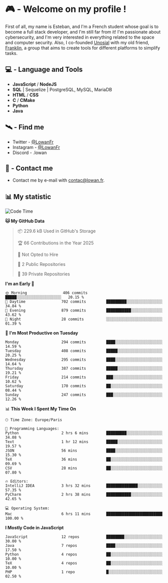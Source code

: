 # 🎮 - Welcome on my profile !
First of all, my name is Esteban, and I'm a French student whose goal is to become a full stack developer, and I'm still far from it!
I'm passionate about cybersecurity, and I'm very interested in everything related to the space and computer security.
Also, I co-founded [Unosial](https://github.com/Unosial) with my old friend, [Franklin](https://github.com/AbaFranklin/), a group that aims to create tools for different platforms to simplify tasks. 



## 💻 - Language and Tools
- **JavaScript** / **NodeJS**
- **SQL** | Sequelize | PostgreSQL, MySQL, MariaDB
- **HTML** / **CSS**
- **C** / **CMake**
- **Python**
- **Java**

## 🛰️ - Find me

 - Twitter - [@LowanFr](https://twitter.com/LowanFr/)
 - Instagram - [@LowanFr](https://instagram.com/LowanFr)
 - Discord -  .lowan
 
## 📡 - Contact me
 - Contact me by e-mail with [contac@lowan.fr](mailto:contact@lowan.fr).

## 📊 My statistic
<!--START_SECTION:waka-->
![Code Time](http://img.shields.io/badge/Code%20Time-1%2C228%20hrs%2018%20mins-blue)

**🐱 My GitHub Data** 

> 📦 229.6 kB Used in GitHub's Storage 
 > 
> 🏆 66 Contributions in the Year 2025
 > 
> 🚫 Not Opted to Hire
 > 
> 📜 2 Public Repositories 
 > 
> 🔑 39 Private Repositories 
 > 
**I'm an Early 🐤** 

```text
🌞 Morning                406 commits         █████░░░░░░░░░░░░░░░░░░░░   20.15 % 
🌆 Daytime                702 commits         █████████░░░░░░░░░░░░░░░░   34.84 % 
🌃 Evening                879 commits         ███████████░░░░░░░░░░░░░░   43.62 % 
🌙 Night                  28 commits          ░░░░░░░░░░░░░░░░░░░░░░░░░   01.39 % 
```
📅 **I'm Most Productive on Tuesday** 

```text
Monday                   294 commits         ████░░░░░░░░░░░░░░░░░░░░░   14.59 % 
Tuesday                  408 commits         █████░░░░░░░░░░░░░░░░░░░░   20.25 % 
Wednesday                295 commits         ████░░░░░░░░░░░░░░░░░░░░░   14.64 % 
Thursday                 387 commits         █████░░░░░░░░░░░░░░░░░░░░   19.21 % 
Friday                   214 commits         ███░░░░░░░░░░░░░░░░░░░░░░   10.62 % 
Saturday                 170 commits         ██░░░░░░░░░░░░░░░░░░░░░░░   08.44 % 
Sunday                   247 commits         ███░░░░░░░░░░░░░░░░░░░░░░   12.26 % 
```


📊 **This Week I Spent My Time On** 

```text
🕑︎ Time Zone: Europe/Paris

💬 Programming Languages: 
Python                   2 hrs 6 mins        █████████░░░░░░░░░░░░░░░░   34.08 % 
Text                     1 hr 12 mins        █████░░░░░░░░░░░░░░░░░░░░   19.57 % 
JSON                     56 mins             ████░░░░░░░░░░░░░░░░░░░░░   15.30 % 
TeX                      36 mins             ██░░░░░░░░░░░░░░░░░░░░░░░   09.69 % 
CSV                      28 mins             ██░░░░░░░░░░░░░░░░░░░░░░░   07.80 % 

🔥 Editors: 
IntelliJ IDEA            3 hrs 32 mins       ██████████████░░░░░░░░░░░   57.35 % 
PyCharm                  2 hrs 38 mins       ███████████░░░░░░░░░░░░░░   42.65 % 

💻 Operating System: 
Mac                      6 hrs 11 mins       █████████████████████████   100.00 % 
```

**I Mostly Code in JavaScript** 

```text
JavaScript               12 repos            ████████░░░░░░░░░░░░░░░░░   30.00 % 
Java                     7 repos             ████░░░░░░░░░░░░░░░░░░░░░   17.50 % 
Python                   4 repos             ██░░░░░░░░░░░░░░░░░░░░░░░   10.00 % 
TeX                      4 repos             ██░░░░░░░░░░░░░░░░░░░░░░░   10.00 % 
PHP                      1 repo              █░░░░░░░░░░░░░░░░░░░░░░░░   02.50 % 
```




<!--END_SECTION:waka-->
